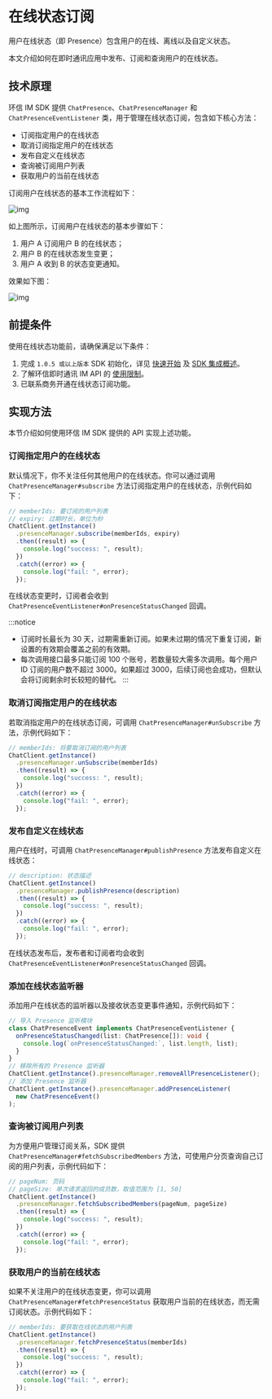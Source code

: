 # 在线状态订阅

<Toc />

用户在线状态（即 Presence）包含用户的在线、离线以及自定义状态。

本文介绍如何在即时通讯应用中发布、订阅和查询用户的在线状态。

## 技术原理

环信 IM SDK 提供 `ChatPresence`、`ChatPresenceManager` 和 `ChatPresenceEventListener` 类，用于管理在线状态订阅，包含如下核心方法：

- 订阅指定用户的在线状态
- 取消订阅指定用户的在线状态
- 发布自定义在线状态
- 查询被订阅用户列表
- 获取用户的当前在线状态

订阅用户在线状态的基本工作流程如下：

![img](/images/ios/presence.png)

如上图所示，订阅用户在线状态的基本步骤如下：

1. 用户 A 订阅用户 B 的在线状态；
2. 用户 B 的在线状态发生变更；
3. 用户 A 收到 B 的状态变更通知。

效果如下图：

![img](/images/ios/status.png)

## 前提条件

使用在线状态功能前，请确保满足以下条件：

1. 完成 `1.0.5 或以上版本` SDK 初始化，详见 [快速开始](quickstart.html) 及 [SDK 集成概述](overview.html)。
2. 了解环信即时通讯 IM API 的 [使用限制](/product/limitation.html)。
3. 已联系商务开通在线状态订阅功能。

## 实现方法

本节介绍如何使用环信 IM SDK 提供的 API 实现上述功能。

### 订阅指定用户的在线状态

默认情况下，你不关注任何其他用户的在线状态。你可以通过调用 `ChatPresenceManager#subscribe` 方法订阅指定用户的在线状态，示例代码如下：

```typescript
// memberIds: 要订阅的用户列表
// expiry: 过期时长，单位为秒
ChatClient.getInstance()
  .presenceManager.subscribe(memberIds, expiry)
  .then((result) => {
    console.log("success: ", result);
  })
  .catch((error) => {
    console.log("fail: ", error);
  });
```

在线状态变更时，订阅者会收到 `ChatPresenceEventListener#onPresenceStatusChanged` 回调。

:::notice

- 订阅时长最长为 30 天，过期需重新订阅。如果未过期的情况下重复订阅，新设置的有效期会覆盖之前的有效期。
- 每次调用接口最多只能订阅 100 个账号，若数量较大需多次调用。每个用户 ID 订阅的用户数不超过 3000。如果超过 3000，后续订阅也会成功，但默认会将订阅剩余时长较短的替代。
  :::

### 取消订阅指定用户的在线状态

若取消指定用户的在线状态订阅，可调用 `ChatPresenceManager#unSubscribe` 方法，示例代码如下：

```typescript
// memberIds: 将要取消订阅的用户列表
ChatClient.getInstance()
  .presenceManager.unSubscribe(memberIds)
  .then((result) => {
    console.log("success: ", result);
  })
  .catch((error) => {
    console.log("fail: ", error);
  });
```

### 发布自定义在线状态

用户在线时，可调用 `ChatPresenceManager#publishPresence` 方法发布自定义在线状态：

```typescript
// description: 状态描述
ChatClient.getInstance()
  .presenceManager.publishPresence(description)
  .then((result) => {
    console.log("success: ", result);
  })
  .catch((error) => {
    console.log("fail: ", error);
  });
```

在线状态发布后，发布者和订阅者均会收到 `ChatPresenceEventListener#onPresenceStatusChanged` 回调。

### 添加在线状态监听器

添加用户在线状态的监听器以及接收状态变更事件通知，示例代码如下：

```typescript
// 导入 Presence 监听模块
class ChatPresenceEvent implements ChatPresenceEventListener {
  onPresenceStatusChanged(list: ChatPresence[]): void {
    console.log(`onPresenceStatusChanged:`, list.length, list);
  }
}
// 移除所有的 Presence 监听器
ChatClient.getInstance().presenceManager.removeAllPresenceListener();
// 添加 Presence 监听器
ChatClient.getInstance().presenceManager.addPresenceListener(
  new ChatPresenceEvent()
);
```

### 查询被订阅用户列表

为方便用户管理订阅关系，SDK 提供 `ChatPresenceManager#fetchSubscribedMembers` 方法，可使用户分页查询自己订阅的用户列表，示例代码如下：

```typescript
// pageNum: 页码
// pageSize: 单次请求返回的成员数，取值范围为 [1, 50]
ChatClient.getInstance()
  .presenceManager.fetchSubscribedMembers(pageNum, pageSize)
  .then((result) => {
    console.log("success: ", result);
  })
  .catch((error) => {
    console.log("fail: ", error);
  });
```

### 获取用户的当前在线状态

如果不关注用户的在线状态变更，你可以调用 `ChatPresenceManager#fetchPresenceStatus` 获取用户当前的在线状态，而无需订阅状态。示例代码如下：

```typescript
// memberIds: 要获取在线状态的用户列表
ChatClient.getInstance()
  .presenceManager.fetchPresenceStatus(memberIds)
  .then((result) => {
    console.log("success: ", result);
  })
  .catch((error) => {
    console.log("fail: ", error);
  });
```
